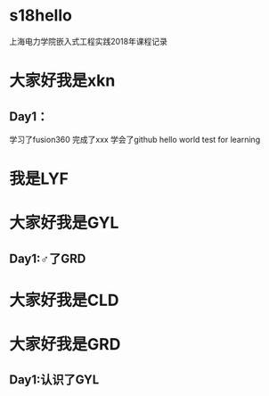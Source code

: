 # s18hello
上海电力学院嵌入式工程实践2018年课程记录
# 大家好我是xkn
## Day1：
学习了fusion360
完成了xxx
学会了github
hello world test for learning
# 我是LYF
# 大家好我是GYL
## Day1:♂了GRD
# 大家好我是CLD
# 大家好我是GRD
## Day1:认识了GYL
